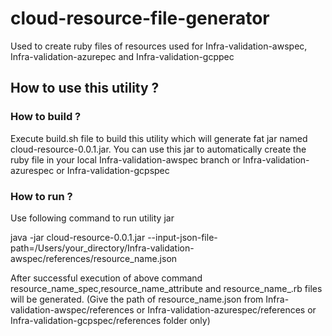 # cloud-resource-file-generator

Used to create ruby files of resources used for Infra-validation-awspec, Infra-validation-azurepec and Infra-validation-gcppec

## How to use this utility ?
### How to build ?
Execute build.sh file to build this utility which will generate fat jar named cloud-resource-0.0.1.jar. You can use this jar to automatically create the ruby file in your local Infra-validation-awspec branch or Infra-validation-azurespec or Infra-validation-gcpspec

### How to run ?
Use following command to run utility jar

java -jar cloud-resource-0.0.1.jar --input-json-file-path=/Users/your_directory/Infra-validation-awspec/references/resource_name.json


After successful execution of above command resource_name_spec,resource_name_attribute and resource_name_.rb files will be generated.
(Give the path of resource_name.json from Infra-validation-awspec/references or Infra-validation-azurespec/references or Infra-validation-gcpspec/references folder only)
